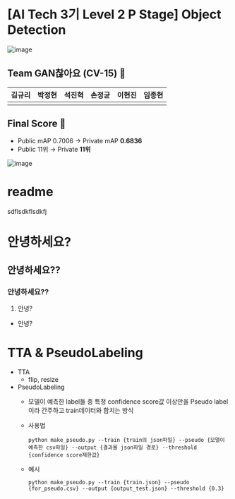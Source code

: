 # \[AI Tech 3기 Level 2 P Stage\] Object Detection
![image](https://user-images.githubusercontent.com/57162812/162612834-59a7c3ee-4e71-4929-881d-3dbc6bc2e1c0.png)

## Team GAN찮아요 (CV-15) 🎈

김규리|박정현|석진혁|손정균|이현진|임종현|
:-:|:-:|:-:|:-:|:-:|:-:|
|||||

## Final Score 🏅

- Public mAP 0.7006 → Private mAP **0.6836**
- Public 11위 → Private **11위**

![image](https://user-images.githubusercontent.com/57162812/162613718-c2a7bd73-774f-4d7f-a8d0-672ec731680c.png)


# readme

sdflsdkflsdkfj

# 안녕하세요?

## 안녕하세요??

### 안녕하세요??

1. 안녕?

- 안녕?
# TTA & PseudoLabeling

- TTA
    - flip, resize
- PseudoLabeling
    - 모델이 예측한 label들 중 특정 confidence score값 이상만을 Pseudo label이라 간주하고 train데이터와 합치는 방식
    - 사용법
        
        `python make_pseudo.py --train {train의 json파일} --pseudo {모델이 예측한 csv파일} --output {결과물 json파일 경로} --threshold {confidence score제한값}`
        
    - 예시
        
        `python make_pseudo.py --train {train.json} --pseudo {for_pseudo.csv} --output {output_test.json} --threshold {0.3}`
